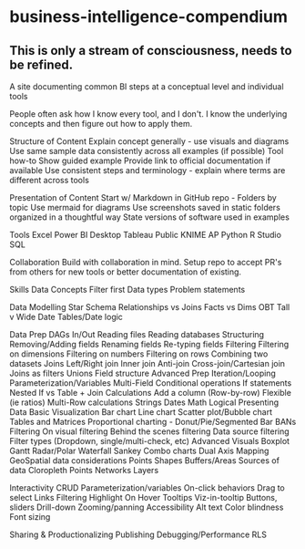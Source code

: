 # business-intelligence-compendium

## This is only a stream of consciousness, needs to be refined. 

A site documenting common BI steps at a conceptual level and individual tools

People often ask how I know every tool, and I don't. I know the underlying concepts and then figure out how to apply them. 

Structure of Content
Explain concept generally - use visuals and diagrams
Use same sample data consistently across all examples (if possible)
Tool how-to
Show guided example 
Provide link to official documentation if available
Use consistent steps and terminology - explain where terms are different across tools

Presentation of Content
Start w/ Markdown in GitHub repo - Folders by topic
Use mermaid for diagrams
Use screenshots saved in static folders organized in a thoughtful way
State versions of software used in examples

Tools
Excel
Power BI Desktop
Tableau Public
KNIME AP
Python
R Studio
SQL

Collaboration
Build with collaboration in mind. Setup repo to accept PR's from others for new tools or better documentation of existing.

Skills
Data Concepts
Filter first
Data types
Problem statements

Data Modelling
Star Schema
Relationships vs Joins
Facts vs Dims
OBT
Tall v Wide
Date Tables/Date logic

Data Prep
DAGs
In/Out
Reading files
Reading databases
Structuring
Removing/Adding fields
Renaming fields
Re-typing fields
Filtering
Filtering on dimensions
Filtering on numbers
Filtering on rows
Combining two datasets
Joins
Left/Right join
Inner join
Anti-join
Cross-join/Cartesian join
Joins as filters
Unions
Field structure
Advanced Prep
Iteration/Looping
Parameterization/Variables
Multi-Field
Conditional operations
If statements
Nested If vs Table + Join
Calculations
Add a column (Row-by-row)
Flexible (ie ratios)
Multi-Row calculations
Strings
Dates
Math
Logical
Presenting Data
Basic Visualization
Bar chart
Line chart
Scatter plot/Bubble chart
Tables and Matrices
Proportional charting - Donut/Pie/Segmented Bar
BANs
Filtering
On visual filtering
Behind the scenes filtering
Data source filtering
Filter types (Dropdown, single/multi-check, etc)
Advanced Visuals
Boxplot
Gantt
Radar/Polar
Waterfall
Sankey
Combo charts
Dual Axis
Mapping
GeoSpatial data considerations
Points
Shapes
Buffers/Areas
Sources of data
Cloropleth
Points
Networks
Layers

Interactivity
CRUD
Parameterization/variables
On-click behaviors
Drag to select
Links
Filtering
Highlight
On Hover
Tooltips
Viz-in-tooltip
Buttons, sliders
Drill-down
Zooming/panning
Accessibility
Alt text
Color blindness
Font sizing

Sharing & Productionalizing
Publishing
Debugging/Performance
RLS
